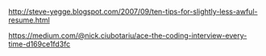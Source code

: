 http://steve-yegge.blogspot.com/2007/09/ten-tips-for-slightly-less-awful-resume.html

https://medium.com/@nick.ciubotariu/ace-the-coding-interview-every-time-d169ce1fd3fc